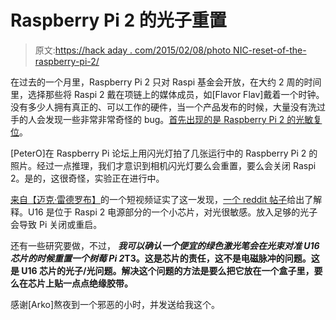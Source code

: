 # Raspberry Pi 2 的光子重置

> 原文:[https://hack aday . com/2015/02/08/photo NIC-reset-of-the-raspberry-pi-2/](https://hackaday.com/2015/02/08/photonic-reset-of-the-raspberry-pi-2/)

在过去的一个月里，Raspberry Pi 2 只对 Raspi 基金会开放，在大约 2 周的时间里，选择那些将 Raspi 2 戴在项链上的媒体成员，如[Flavor Flav]戴着一个时钟。没有多少人拥有真正的、可以工作的硬件，当一个产品发布的时候，大量没有洗过手的人会发现一些非常非常奇怪的 bug。[首先出现的是 Raspberry Pi 2 的光敏复位](http://www.raspberrypi.org/forums/viewtopic.php?f=28&t=99042)。

[PeterO]在 Raspberry Pi 论坛上用闪光灯拍了几张运行中的 Raspberry Pi 2 的照片。经过一点推理，我们才意识到相机闪光灯要么会重置，要么会关闭 Raspi 2。是的，这很奇怪，实验正在进行中。

[来自【迈克·雷德罗布】](https://www.youtube.com/watch?v=c7p2OcQ7G58)的一个短视频证实了这一发现，[一个 reddit 帖子](https://www.reddit.com/r/linux/comments/2v6kwm/raspberry_pi_a_xenon_flash_will_cause_the/)给出了解释。U16 是位于 Raspi 2 电源部分的一个小芯片，对光很敏感。放入足够的光子会导致 Pi 关闭或重启。

还有一些研究要做，不过， ***我可以确认一个便宜的绿色激光笔会在光束对准 U16 芯片的时候重置一个树莓 Pi 2*T3。这是芯片的责任，这不是电磁脉冲的问题。这是 U16 芯片的光子/光问题。解决这个问题的方法是要么把它放在一个盒子里，要么在芯片上贴一点点绝缘胶带。**

感谢[Arko]熬夜到一个邪恶的小时，并发送给我这个。